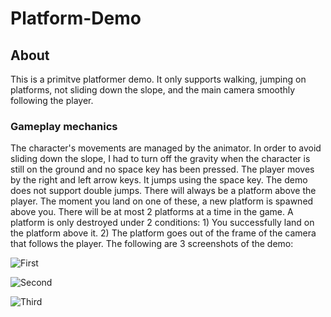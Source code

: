 # Platform-Demo

## About
This is a primitve platformer demo. It only supports walking, jumping on platforms, not sliding down the slope, and the main camera smoothly following the player.

### Gameplay mechanics
The character's movements are managed by the animator. In order to avoid sliding down the slope, I had to turn off the gravity when the character
is still on the ground and no space key has been pressed. The player moves by the right and left arrow keys. It jumps using the space key. The 
demo does not support double jumps. There will always be a platform above the player. The moment you land on one of these, a new platform 
is spawned above you. There will be at most 2 platforms at a time in the game. A platform is only destroyed under 2 conditions: 1) You 
successfully land on the platform above it. 2) The platform goes out of the frame of the camera that follows the player. The following are 
3 screenshots of the demo:

![First](https://github.com/CuriousGeekyDude/Platform-Demo/assets/130616138/0cc985bb-ad13-45b4-8033-5dc8394cd2da)

![Second](https://github.com/CuriousGeekyDude/Platform-Demo/assets/130616138/1cc2a6fd-9dcc-4343-94b3-de866dc46202)

![Third](https://github.com/CuriousGeekyDude/Platform-Demo/assets/130616138/783315e8-1f80-4744-a1ff-2d3f6ba1e659)
